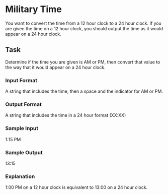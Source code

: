 <h1>Military Time</h1>
You want to convert the time from a 12 hour clock to a 24 hour clock. If you are given the time on a 12 hour clock, you should output the time as it would appear on a 24 hour clock.

<h2>Task</h2>
Determine if the time you are given is AM or PM, then convert that value to the way that it would appear on a 24 hour clock.
<h3>Input Format</h3>
A string that includes the time, then a space and the indicator for AM or PM.
<h3>Output Format</h3>
A string that includes the time in a 24 hour format (XX:XX)
<h3>Sample Input</h3>
1:15 PM
<h3>Sample Output</h3>
13:15
<h3>Explanation</h3>
1:00 PM on a 12 hour clock is equivalent to 13:00 on a 24 hour clock.
